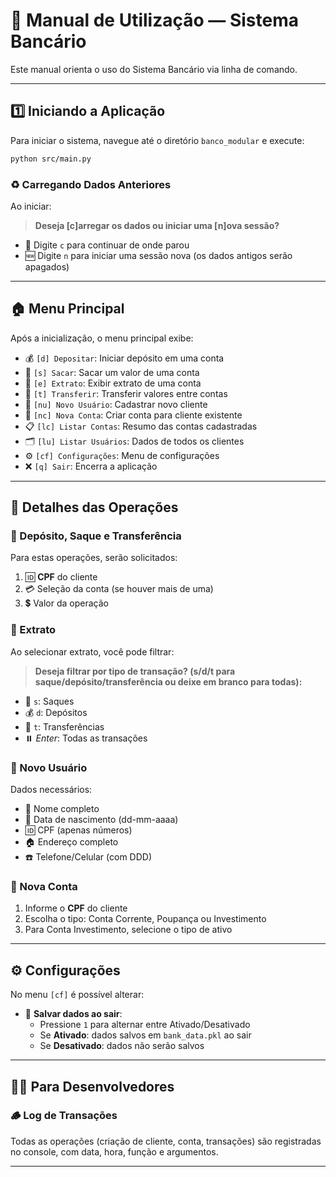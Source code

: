 # 🏦 Manual de Utilização — Sistema Bancário

Este manual orienta o uso do Sistema Bancário via linha de comando.

---

## 1️⃣ Iniciando a Aplicação

Para iniciar o sistema, navegue até o diretório `banco_modular` e execute:
```bash
python src/main.py
```

### ♻️ Carregando Dados Anteriores

Ao iniciar:
> **Deseja [c]arregar os dados ou iniciar uma [n]ova sessão?**
- 🔄 Digite `c` para continuar de onde parou
- 🆕 Digite `n` para iniciar uma sessão nova (os dados antigos serão apagados)

---

## 🏠 Menu Principal

Após a inicialização, o menu principal exibe:

- 💰 `[d] Depositar`: Iniciar depósito em uma conta
- 🏧 `[s] Sacar`: Sacar um valor de uma conta
- 📄 `[e] Extrato`: Exibir extrato de uma conta
- 🔁 `[t] Transferir`: Transferir valores entre contas
- 👤 `[nu] Novo Usuário`: Cadastrar novo cliente
- 🏦 `[nc] Nova Conta`: Criar conta para cliente existente
- 📋 `[lc] Listar Contas`: Resumo das contas cadastradas
- 🗂️ `[lu] Listar Usuários`: Dados de todos os clientes
- ⚙️ `[cf] Configurações`: Menu de configurações
- ❌ `[q] Sair`: Encerra a aplicação

---

## 🧩 Detalhes das Operações

### 💸 Depósito, Saque e Transferência

Para estas operações, serão solicitados:
1. 🆔 **CPF** do cliente
2. 💳 Seleção da conta (se houver mais de uma)
3. 💲 Valor da operação

### 📄 Extrato

Ao selecionar extrato, você pode filtrar:
> **Deseja filtrar por tipo de transação? (s/d/t para saque/depósito/transferência ou deixe em branco para todas):**
- 🏧 `s`: Saques
- 💰 `d`: Depósitos
- 🔁 `t`: Transferências
- ⏸️ _Enter_: Todas as transações

### 👤 Novo Usuário

Dados necessários:
- 📝 Nome completo
- 🎂 Data de nascimento (dd-mm-aaaa)
- 🆔 CPF (apenas números)
- 🏠 Endereço completo
- ☎️ Telefone/Celular (com DDD)

### 🏦 Nova Conta

1. Informe o **CPF** do cliente
2. Escolha o tipo: Conta Corrente, Poupança ou Investimento
3. Para Conta Investimento, selecione o tipo de ativo

---

## ⚙️ Configurações

No menu `[cf]` é possível alterar:

- 💾 **Salvar dados ao sair**: 
  - Pressione `1` para alternar entre Ativado/Desativado
  - Se **Ativado**: dados salvos em `bank_data.pkl` ao sair
  - Se **Desativado**: dados não serão salvos

---

## 👩‍💻 Para Desenvolvedores

### 🪵 Log de Transações

Todas as operações (criação de cliente, conta, transações) são registradas no console, com data, hora, função e argumentos.

---
